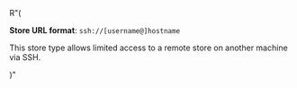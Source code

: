 R"(

**Store URL format**: `ssh://[username@]hostname`

This store type allows limited access to a remote store on another
machine via SSH.

)"
